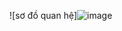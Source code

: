 ![sơ đồ quan hệ]![image](https://github.com/ngovanphuc03/vscode-remote-try-php/assets/124223016/5d7420a0-46aa-4586-80c4-690e28ba4ae5)


